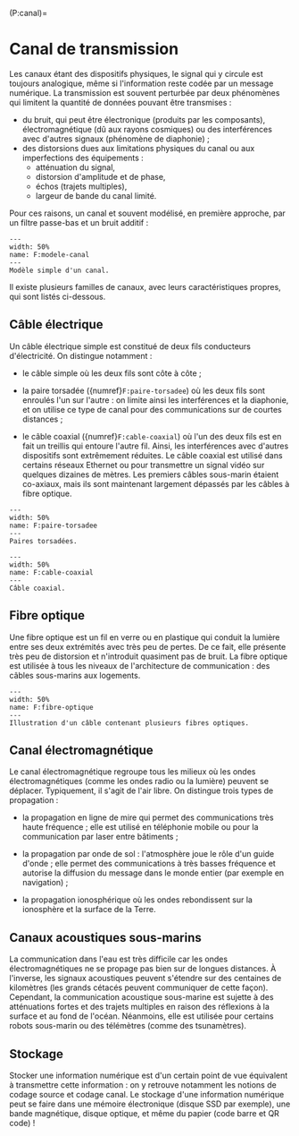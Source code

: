 (P:canal)=
# Canal de transmission

Les canaux étant des dispositifs physiques, le signal qui y circule est toujours analogique,
même si l'information reste codée par un message numérique. 
La transmission est souvent perturbée par deux phénomènes qui limitent la quantité de données pouvant être transmises :
* du bruit, qui peut être électronique (produits par les composants),
  électromagnétique (dû aux rayons cosmiques) ou des interférences avec d'autres signaux (phénomène de diaphonie) ;
* des distorsions dues aux limitations physiques du canal ou aux imperfections des équipements :
  - atténuation du signal,
  - distorsion d'amplitude et de phase,
  - échos (trajets multiples),
  - largeur de bande du canal limité.

Pour ces raisons, un canal et souvent modélisé, en première approche, par un filtre passe-bas et un bruit additif :

```{figure} figs/modele-canal.svg
---
width: 50%
name: F:modele-canal
---
Modèle simple d'un canal.
```

Il existe plusieurs familles de canaux, avec leurs caractéristiques propres, qui sont listés ci-dessous.


## Câble électrique

Un câble électrique simple est constitué de deux fils conducteurs d'électricité.
On distingue notamment :

* le câble simple où les deux fils sont côte à côte ;

* la paire torsadée ({numref}`F:paire-torsadee`) où les deux fils sont enroulés l'un sur l'autre : on limite ainsi les interférences et la diaphonie,
  et on utilise ce type de canal pour des communications sur de courtes distances ;
  <!-- BP : plusieurs centaines de kilohertz / distorsion amplitude phase diaphonie -->

* le câble coaxial ({numref}`F:cable-coaxial`) où l'un des deux fils est en fait un treillis qui entoure l'autre fil.
  Ainsi, les interférences avec d'autres dispositifs sont extrêmement réduites.
  Le câble coaxial est utilisé dans certains réseaux Ethernet ou pour transmettre un signal vidéo sur quelques dizaines de mètres.
  Les premiers câbles sous-marin étaient co-axiaux, mais ils sont maintenant largement dépassés par les câbles à fibre optique.
  <!-- bande passante plusieurs mégahertz distorsion amplitude phase application connexion entre centraux téléphoniques  -->

```{figure} https://upload.wikimedia.org/wikipedia/commons/f/f3/Futp_cable.jpg
---
width: 50%
name: F:paire-torsadee
---
Paires torsadées.
```

```{figure} https://upload.wikimedia.org/wikipedia/commons/7/73/RG-59.jpg
---
width: 50%
name: F:cable-coaxial
---
Câble coaxial.
```


## Fibre optique

Une fibre optique est un fil en verre ou en plastique qui conduit la lumière entre ses deux extrémités avec très peu de pertes.
De ce fait, elle présente très peu de distorsion et n'introduit quasiment pas de bruit.
La fibre optique est utilisée à tous les niveaux de l'architecture de communication : des câbles sous-marins aux logements.
<!-- BP : > 10 GHz, débit : 10 Gbits/s -->

```{figure} https://upload.wikimedia.org/wikipedia/commons/e/e6/Optical_breakout_cable.jpg
---
width: 50%
name: F:fibre-optique
---
Illustration d'un câble contenant plusieurs fibres optiques.
```


## Canal électromagnétique

Le canal électromagnétique regroupe tous les milieux où les ondes électromagnétiques
(comme les ondes radio ou la lumière) peuvent se déplacer.
Typiquement, il s'agit de l'air libre.
On distingue trois types de propagation :

* la propagation en ligne de mire qui permet des communications très haute fréquence ;
  elle est utilisé en téléphonie mobile ou pour la communication par laser entre bâtiments ;

* la propagation par onde de sol : l'atmosphère joue le rôle d'un guide d'onde ;
  elle permet des communications à très basses fréquence et autorise la diffusion du message dans le monde entier
  (par exemple en navigation) ;

* la propagation ionosphérique où les ondes rebondissent sur la ionosphère et la surface de la Terre.

<!-- SCHEMAS -->


## Canaux acoustiques sous-marins

La communication dans l'eau est très difficile car les ondes électromagnétiques ne se propage pas bien sur de longues distances.
À l'inverse, les signaux acoustiques peuvent s'étendre sur des centaines de kilomètres
(les grands cétacés peuvent communiquer de cette façon).
Cependant, la communication acoustique sous-marine est sujette à des atténuations fortes et des trajets multiples
en raison des réflexions à la surface et au fond de l'océan.
Néanmoins, elle est utilisée pour certains robots sous-marin ou des télémètres (comme des tsunamètres).


## Stockage

Stocker une information numérique est d'un certain point de vue équivalent à transmettre cette information :
on y retrouve notamment les notions de codage source et codage canal.
Le stockage d'une information numérique peut se faire dans une mémoire électronique (disque SSD par exemple),
une bande magnétique, disque optique, et même du papier (code barre et QR code) !
